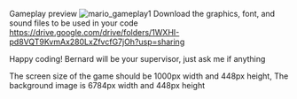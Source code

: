 Gameplay preview
![mario_gameplay1](mario_gameplay1.gif)
Download the graphics, font, and sound files to be used in your code
https://drive.google.com/drive/folders/1WXHI-pd8VQT9KvmAx280LxZfvcfG7jOh?usp=sharing

Happy coding! Bernard will be your supervisor, just ask me if anything 

The screen size of the game should be 1000px width and 448px height, 
The background image is 6784px width and 448px height 

